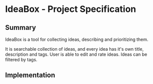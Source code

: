 # IdeaBox - Project Specification

## Summary

IdeaBox is a tool for collecting ideas, describing and prioritizing them.

It is searchable collection of ideas, and every idea has it's own title, description and tags. User is able to edit and rate ideas. Ideas can be filtered by tags.

## Implementation
